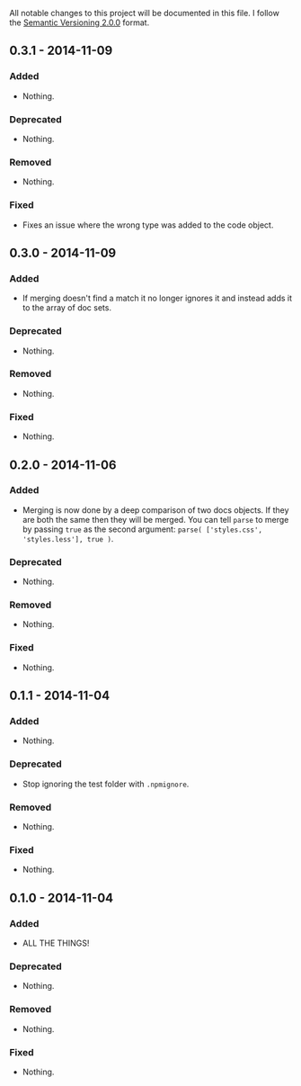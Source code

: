All notable changes to this project will be documented in this file.
I follow the [Semantic Versioning 2.0.0](http://semver.org/) format.


## 0.3.1 - 2014-11-09

### Added
- Nothing.

### Deprecated
- Nothing.

### Removed
- Nothing.

### Fixed
- Fixes an issue where the wrong type was added to the code object.


## 0.3.0 - 2014-11-09

### Added
- If merging doesn't find a match it no longer ignores it and instead adds it
  to the array of doc sets.

### Deprecated
- Nothing.

### Removed
- Nothing.

### Fixed
- Nothing.


## 0.2.0 - 2014-11-06

### Added
- Merging is now done by a deep comparison of two docs objects. If they are both
  the same then they will be merged. You can tell `parse` to merge by passing
  `true` as the second argument: `parse( ['styles.css', 'styles.less'], true )`.

### Deprecated
- Nothing.

### Removed
- Nothing.

### Fixed
- Nothing.


## 0.1.1 - 2014-11-04

### Added
- Nothing.

### Deprecated
- Stop ignoring the test folder with `.npmignore`.

### Removed
- Nothing.

### Fixed
- Nothing.


## 0.1.0 - 2014-11-04

### Added
- ALL THE THINGS!

### Deprecated
- Nothing.

### Removed
- Nothing.

### Fixed
- Nothing.
